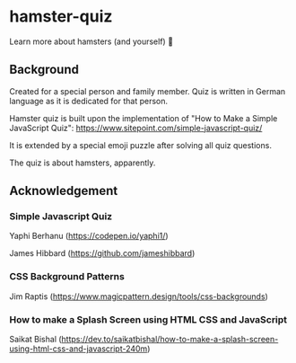 # hamster-quiz
Learn more about hamsters (and yourself) 🐹

## Background
Created for a special person and family member. Quiz is written in German language as it is dedicated for that person.

Hamster quiz is built upon the implementation of "How to Make a Simple JavaScript Quiz":
https://www.sitepoint.com/simple-javascript-quiz/

It is extended by a special emoji puzzle after solving all quiz questions.

The quiz is about hamsters, apparently.

## Acknowledgement

### Simple Javascript Quiz
Yaphi Berhanu (https://codepen.io/yaphi1/)

James Hibbard (https://github.com/jameshibbard)

### CSS Background Patterns
Jim Raptis (https://www.magicpattern.design/tools/css-backgrounds)

### How to make a Splash Screen using HTML CSS and JavaScript
Saikat Bishal (https://dev.to/saikatbishal/how-to-make-a-splash-screen-using-html-css-and-javascript-240m)
